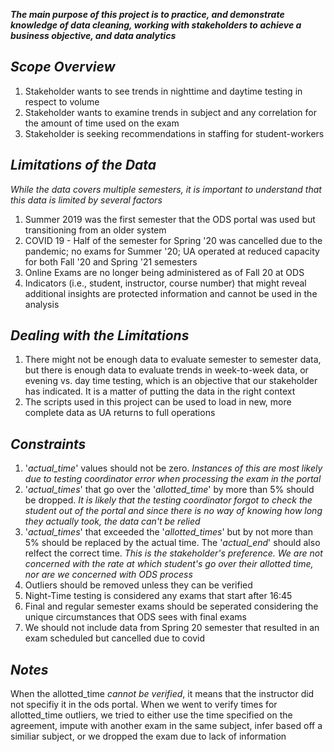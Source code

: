 ***The main purpose of this project is to practice, and demonstrate knowledge of data cleaning, working with stakeholders to achieve a business objective, and data analytics***

## *Scope Overview*

1. Stakeholder wants to see trends in nighttime and daytime testing in respect to volume
2. Stakeholder wants to examine trends in subject and any correlation for the amount of time used on the exam
3. Stakeholder is seeking recommendations in staffing for student-workers


## *Limitations of the Data*

*While the data covers multiple semesters, it is important to understand that this data is limited by several factors*

1. Summer 2019 was the first semester that the ODS portal was used but transitioning from an older system
2. COVID 19 - Half of the semester for Spring '20 was cancelled due to the pandemic; no exams for Summer '20; UA operated at reduced capacity for both Fall '20 and Spring '21 semesters
3. Online Exams are no longer being administered as of Fall 20 at ODS
4. Indicators (i.e., student, instructor, course number) that might reveal additional insights are protected information and cannot be used in the analysis

## *Dealing with the Limitations*

1. There might not be enough data to evaluate semester to semester data, but there is enough data to evaluate trends in week-to-week data, or evening vs. day time testing, which is an objective that our stakeholder has indicated. It is a matter of putting the data in the right context
2. The scripts used in this project can be used to load in new, more complete data as UA returns to full operations

## *Constraints*

1. '*actual_time*' values should not be zero. *Instances of this are most likely due to testing coordinator error when processing the exam in the portal*
2. '*actual_times*' that go over the '*allotted_time*' by more than 5% should be dropped. *It is likely that the testing coordinator forgot to check the student out of the portal and since there is no way of knowing how long they actually took, the data can't be relied*
3. '*actual_times*' that exceeded the '*allotted_times*' but by not more than 5% should be replaced by the actual time. The '*actual_end*' should also relfect the correct time. *This is the stakeholder's preference. We are not concerned with the rate at which student's go over their allotted time, nor are we concerned with ODS process*
4. Outliers should be removed unless they can be verified
5. Night-Time testing is considered any exams that start after 16:45
6. Final and regular semester exams should be seperated considering the unique circumstances that ODS sees with final exams
7. We should not include data from Spring 20 semester that resulted in an exam scheduled but cancelled due to covid

## *Notes*

When the allotted_time *cannot be verified*, it means that the instructor did not specifiy it in the ods portal. When we went to verify times for allotted_time outliers, we tried to either use the time specified on the agreement, impute with another exam in the same subject, infer based off a similiar subject, or we dropped the exam due to lack of information
